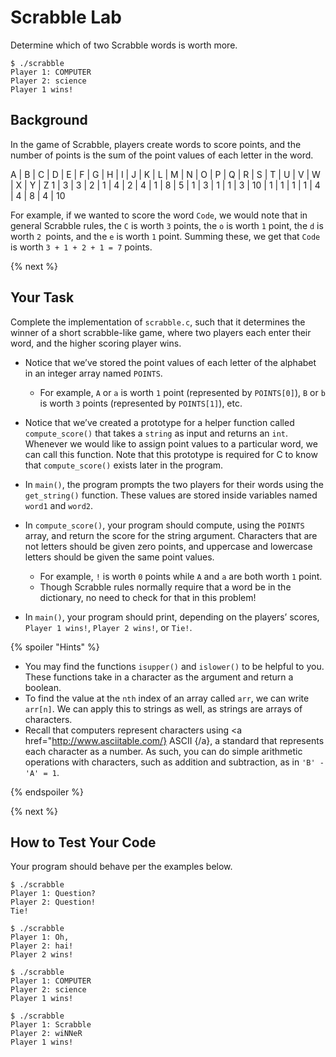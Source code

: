 # Scrabble Lab
Determine which of two Scrabble words is worth more.

```
$ ./scrabble
Player 1: COMPUTER
Player 2: science
Player 1 wins!
```

## Background
In the game of Scrabble, players create words to score points, and the number of points is the sum of the point values of each letter in the word.

A | B | C | D | E | F | G | H | I | J | K | L | M | N | O | P | Q | R | S | T | U | V | W | X | Y | Z
1	| 3 |	3 |	2 |	1 |	4	| 2	| 4	| 1	| 8	| 5	| 1	| 3	| 1	| 1	| 3 |	10 | 1 |	1	| 1 |	1 | 4	| 4	| 8	| 4	| 10

For example, if we wanted to score the word `Code`, we would note that in general Scrabble rules, the `C` is worth `3` points, the `o` is worth `1` point, the `d` is worth `2 `points, and the `e` is worth `1` point. Summing these, we get that `Code` is worth `3 + 1 + 2 + 1 = 7` points.

{% next %}

## Your Task
Complete the implementation of `scrabble.c`, such that it determines the winner of a short scrabble-like game, where two players each enter their word, and the higher scoring player wins.

* Notice that we’ve stored the point values of each letter of the alphabet in an integer array named `POINTS`.
  * For example, `A` or `a` is worth `1` point (represented by `POINTS[0]`), `B` or `b` is worth `3` points (represented by `POINTS[1]`), etc.

* Notice that we’ve created a prototype for a helper function called `compute_score()` that takes a `string` as input and returns an `int`. Whenever we would like to assign point values to a particular word, we can call this function. Note that this prototype is required for C to know that `compute_score()` exists later in the program.

* In `main()`, the program prompts the two players for their words using the `get_string()` function. These values are stored inside variables named `word1` and `word2`.

* In `compute_score()`, your program should compute, using the `POINTS` array, and return the score for the string argument. Characters that are not letters should be given zero points, and uppercase and lowercase letters should be given the same point values.
  * For example, `!` is worth `0` points while `A` and `a` are both worth `1` point.
  * Though Scrabble rules normally require that a word be in the dictionary, no need to check for that in this problem!

* In `main()`, your program should print, depending on the players’ scores, `Player 1 wins!`, `Player 2 wins!`, or `Tie!`.

{% spoiler "Hints" %}
* You may find the functions `isupper()` and `islower()` to be helpful to you. These functions take in a character as the argument and return a boolean.
* To find the value at the `nth` index of an array called `arr`, we can write `arr[n]`. We can apply this to strings as well, as strings are arrays of characters.
* Recall that computers represent characters using <a href="http://www.asciitable.com/} ASCII {/a}, a standard that represents each character as a number.  As such, you can do simple arithmetic operations with characters, such as addition and subtraction, as in `'B' - 'A' = 1`.

{% endspoiler %}

{% next %}

## How to Test Your Code
Your program should behave per the examples below.

```
$ ./scrabble
Player 1: Question?
Player 2: Question!
Tie!
```
```
$ ./scrabble
Player 1: Oh,
Player 2: hai!
Player 2 wins!
```
```
$ ./scrabble
Player 1: COMPUTER
Player 2: science
Player 1 wins!
```
```
$ ./scrabble
Player 1: Scrabble
Player 2: wiNNeR
Player 1 wins!
```
